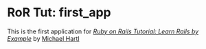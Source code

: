 # RoR Tut: first_app

This is the first application for [*Ruby on Rails Tutorial: Learn Rails by Example*](http://railstutorial.org/) by [Michael Hartl](http://michaelhartl.com/)